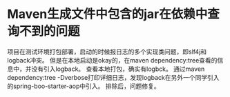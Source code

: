 # Maven生成文件中包含的jar在依赖中查询不到的问题

项目在测试环境打包部署，启动的时候报日志的多个实现类问题，即slf4j和logback冲突。
但是在本地启动是okay的，在maven dependency:tree查看的信息中，并没有引入logback。
查看本地打包，确实有logbck。
通过maven dependency:tree -Dverbose打印详细日志，发现logback在另外一个同学引入的spring-boo-starter-aop中引入。
排除后，问题修复。

